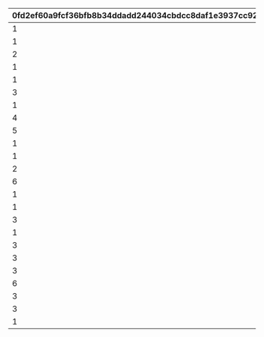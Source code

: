 |0fd2ef60a9fcf36bfb8b34ddadd244034cbdcc8daf1e3937cc9286d356a8c7e3|7cec4396bd87786ef1a963b73dd711fa25abd606dd8469d91d11bed8af68cac9|be0365e661ca9f18311c6d120c6e14f316b03580c36d5eea6a4f40ece4684462|9f821d36485fdb82ce9479247654ee7cecc1fc5ec62d0265ccff12be5cef377e|
| --- | --- | --- | --- |
|1|1004601|5046601|1004601|
|1|1004801|5048007|1004801|
|2|1004802|1004801|1004802|
|1|1005601|5056601|1005601|
|1|1006101|5061601|1006101|
|3|1006102|5061602|1006102|
|1|1006103|5061601|1006103|
|4|1006601|5027704|1006601|
|5|1007001|0|1007001|
|1|1007301|5046601|1007301|
|1|1007501|5048007|1007501|
|2|1007502|1004801|1007502|
|6|1008201|0|1008201|
|1|1008301|5056601|1008301|
|1|1008901|5061601|1008901|
|3|1008902|5061602|1008902|
|1|1008903|5061601|1008903|
|3|1009201|5092601|1009201|
|3|1010001|5100601|1010001|
|3|1010201|5100601|1010201|
|6|1010901|0|1010901|
|3|1011901|5092601|1011901|
|3|1012701|5100601|1012701|
|1|2003201|5056601|2003201|